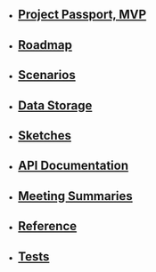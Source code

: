 
* ## [Project Passport, MVP](https://schstp.github.io/Theater-Platform/passport/table_of_contents)

* ## [Roadmap](https://schstp.github.io/Theater-Platform/roadmap/roadmap)

* ## [Scenarios](https://schstp.github.io/Theater-Platform/scenarios/table_of_contents)

* ## [Data Storage](https://schstp.github.io/Theater-Platform/datastorage/table_of_contents)

* ## [Sketches](https://schstp.github.io/Theater-Platform/sketches/table_of_contents)

* ## [API Documentation](https://schstp.github.io/Theater-Platform/api/table_of_contents)

* ## [Meeting Summaries](https://schstp.github.io/Theater-Platform/meeting_summaries/table_of_contents)

* ## [Reference](https://schstp.github.io/Theater-Platform/reference/content)

* ## [Tests](https://schstp.github.io/Theater-Platform/tests/tests)


